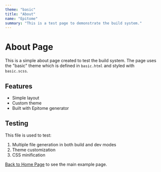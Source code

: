 ```yaml
---
theme: "basic"
title: "About"
name: "Epitome"
summary: "This is a test page to demonstrate the build system."
---
```


# About Page

This is a simple about page created to test the build system. The page uses the "basic" theme which is defined in `basic.html` and styled with `basic.scss`.

## Features

- Simple layout
- Custom theme
- Built with Epitome generator

## Testing

This file is used to test:

1. Multiple file generation in both build and dev modes
2. Theme customization
3. CSS minification 

[Back to Home Page](/) to see the main example page. 